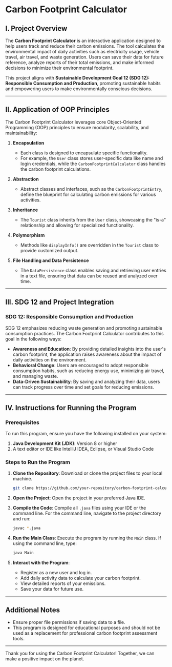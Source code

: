 # Carbon Footprint Calculator

## I. Project Overview
The **Carbon Footprint Calculator** is an interactive application designed to help users track and reduce their carbon emissions. The tool calculates the environmental impact of daily activities such as electricity usage, vehicle travel, air travel, and waste generation. Users can save their data for future reference, analyze reports of their total emissions, and make informed decisions to minimize their environmental footprint.

This project aligns with **Sustainable Development Goal 12 (SDG 12): Responsible Consumption and Production**, promoting sustainable habits and empowering users to make environmentally conscious decisions.

---

## II. Application of OOP Principles
The Carbon Footprint Calculator leverages core Object-Oriented Programming (OOP) principles to ensure modularity, scalability, and maintainability:

1. **Encapsulation**
   - Each class is designed to encapsulate specific functionality.
   - For example, the `User` class stores user-specific data like name and login credentials, while the `CarbonFootprintCalculator` class handles the carbon footprint calculations.

2. **Abstraction**
   - Abstract classes and interfaces, such as the `CarbonFootprintEntry`, define the blueprint for calculating carbon emissions for various activities.

3. **Inheritance**
   - The `Tourist` class inherits from the `User` class, showcasing the "is-a" relationship and allowing for specialized functionality.

4. **Polymorphism**
   - Methods like `displayInfo()` are overridden in the `Tourist` class to provide customized output.

5. **File Handling and Data Persistence**
   - The `DataPersistence` class enables saving and retrieving user entries in a text file, ensuring that data can be reused and analyzed over time.

---

## III. SDG 12 and Project Integration
### SDG 12: Responsible Consumption and Production
SDG 12 emphasizes reducing waste generation and promoting sustainable consumption practices. The Carbon Footprint Calculator contributes to this goal in the following ways:

- **Awareness and Education**: By providing detailed insights into the user's carbon footprint, the application raises awareness about the impact of daily activities on the environment.
- **Behavioral Change**: Users are encouraged to adopt responsible consumption habits, such as reducing energy use, minimizing air travel, and managing waste.
- **Data-Driven Sustainability**: By saving and analyzing their data, users can track progress over time and set goals for reducing emissions.

---

## IV. Instructions for Running the Program
### Prerequisites
To run this program, ensure you have the following installed on your system:
1. **Java Development Kit (JDK)**: Version 8 or higher
2. A text editor or IDE like IntelliJ IDEA, Eclipse, or Visual Studio Code

### Steps to Run the Program
1. **Clone the Repository**:
   Download or clone the project files to your local machine.

   ```bash
   git clone https://github.com/your-repository/carbon-footprint-calculator.git
   ```

2. **Open the Project**:
   Open the project in your preferred Java IDE.

3. **Compile the Code**:
   Compile all `.java` files using your IDE or the command line. For the command line, navigate to the project directory and run:

   ```bash
   javac *.java
   ```

4. **Run the Main Class**:
   Execute the program by running the `Main` class. If using the command line, type:

   ```bash
   java Main
   ```

5. **Interact with the Program**:
   - Register as a new user and log in.
   - Add daily activity data to calculate your carbon footprint.
   - View detailed reports of your emissions.
   - Save your data for future use.

---

## Additional Notes
- Ensure proper file permissions if saving data to a file.
- This program is designed for educational purposes and should not be used as a replacement for professional carbon footprint assessment tools.

---

Thank you for using the Carbon Footprint Calculator! Together, we can make a positive impact on the planet.


